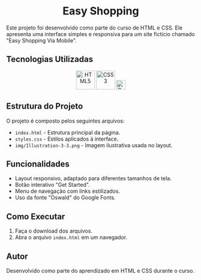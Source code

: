 <div align="center">
  <img>
</div>
  
<h1 align="center">Easy Shopping </h1>

Este projeto foi desenvolvido como parte do curso de HTML e CSS. Ele apresenta uma interface simples e responsiva para um site fictício chamado "Easy Shopping Via Mobile".

## Tecnologias Utilizadas

<div align="center">
  <img src="https://cdn.jsdelivr.net/gh/devicons/devicon/icons/html5/html5-original.svg" alt="HTML5" width="50" height="50"/>
  <img src="https://cdn.jsdelivr.net/gh/devicons/devicon/icons/css3/css3-original.svg" alt="CSS3" width="50" height="50"/>
  <img src="https://static.wikia.nocookie.net/logopedia/images/5/58/Google_Fonts_2021.svg/revision/latest?cb=20210303152612" alt="Google Fonts" height="25"/>
</div>

## Estrutura do Projeto
O projeto é composto pelos seguintes arquivos:
- `index.html` - Estrutura principal da página.
- `styles.css` - Estilos aplicados à interface.
- `img/Illustration-3-3.png` - Imagem ilustrativa usada no layout.

## Funcionalidades
- Layout responsivo, adaptado para diferentes tamanhos de tela.
- Botão interativo "Get Started".
- Menu de navegação com links estilizados.
- Uso da fonte "Oswald" do Google Fonts.

## Como Executar
1. Faça o download dos arquivos.
2. Abra o arquivo `index.html` em um navegador.

## Autor
Desenvolvido como parte do aprendizado em HTML e CSS durante o curso.



  
